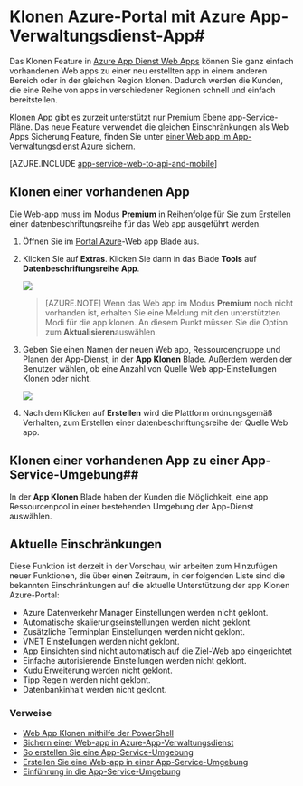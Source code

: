 <properties
    pageTitle="Web App Klonen mit Azure-Portal"
    description="Erfahren Sie, wie Ihre Web Apps neue Web Apps mit Azure-Portal klonen."
    services="app-service\web"
    documentationCenter=""
    authors="ahmedelnably"
    manager="stefsch"
    editor=""/>

<tags
    ms.service="app-service-web"
    ms.workload="web"
    ms.tgt_pltfrm="na"
    ms.devlang="na"
    ms.topic="article"
    ms.date="03/08/2016"
    ms.author="ahmedelnably"/>

# <a name="azure-app-service-app-cloning-using-azure-portal"></a>Klonen Azure-Portal mit Azure App-Verwaltungsdienst-App#

Das Klonen Feature in [Azure App Dienst Web Apps](http://go.microsoft.com/fwlink/?LinkId=529714) können Sie ganz einfach vorhandenen Web apps zu einer neu erstellten app in einem anderen Bereich oder in der gleichen Region klonen. Dadurch werden die Kunden, die eine Reihe von apps in verschiedener Regionen schnell und einfach bereitstellen.

Klonen App gibt es zurzeit unterstützt nur Premium Ebene app-Service-Pläne. Das neue Feature verwendet die gleichen Einschränkungen als Web Apps Sicherung Feature, finden Sie unter [einer Web app im App-Verwaltungsdienst Azure sichern](web-sites-backup.md).

[AZURE.INCLUDE [app-service-web-to-api-and-mobile](../../includes/app-service-web-to-api-and-mobile.md)] 


## <a name="cloning-an-existing-app"></a>Klonen einer vorhandenen App ##

Die Web-app muss im Modus **Premium** in Reihenfolge für Sie zum Erstellen einer datenbeschriftungsreihe für das Web app ausgeführt werden.

1. Öffnen Sie im [Portal Azure](https://portal.azure.com/)-Web app Blade aus.
2. Klicken Sie auf **Extras**. Klicken Sie dann in das Blade **Tools** auf **Datenbeschriftungsreihe App**.

    ![][1]

    > [AZURE.NOTE]
    > Wenn das Web app im Modus **Premium** noch nicht vorhanden ist, erhalten Sie eine Meldung mit den unterstützten Modi für die app klonen. An diesem Punkt müssen Sie die Option zum **Aktualisieren**auswählen.
    
3. Geben Sie einen Namen der neuen Web app, Ressourcengruppe und Planen der App-Dienst, in der **App Klonen** Blade. Außerdem werden der Benutzer wählen, ob eine Anzahl von Quelle Web app-Einstellungen Klonen oder nicht.

    ![][2]

4. Nach dem Klicken auf **Erstellen** wird die Plattform ordnungsgemäß Verhalten, zum Erstellen einer datenbeschriftungsreihe der Quelle Web app.

## <a name="cloning-an-existing-app-to-an-app-service-environment"></a>Klonen einer vorhandenen App zu einer App-Service-Umgebung##

In der **App Klonen** Blade haben der Kunden die Möglichkeit, eine app Ressourcenpool in einer bestehenden Umgebung der App-Dienst auswählen.

## <a name="current-restrictions"></a>Aktuelle Einschränkungen ##

Diese Funktion ist derzeit in der Vorschau, wir arbeiten zum Hinzufügen neuer Funktionen, die über einen Zeitraum, in der folgenden Liste sind die bekannten Einschränkungen auf die aktuelle Unterstützung der app Klonen Azure-Portal:

- Azure Datenverkehr Manager Einstellungen werden nicht geklont.
- Automatische skalierungseinstellungen werden nicht geklont.
- Zusätzliche Terminplan Einstellungen werden nicht geklont.
- VNET Einstellungen werden nicht geklont.
- App Einsichten sind nicht automatisch auf die Ziel-Web app eingerichtet
- Einfache autorisierende Einstellungen werden nicht geklont.
- Kudu Erweiterung werden nicht geklont.
- Tipp Regeln werden nicht geklont.
- Datenbankinhalt werden nicht geklont.


### <a name="references"></a>Verweise ###
- [Web App Klonen mithilfe der PowerShell](app-service-web-app-cloning.md)
- [Sichern einer Web-app in Azure-App-Verwaltungsdienst](web-sites-backup.md)
- [So erstellen Sie eine App-Service-Umgebung](app-service-web-how-to-create-an-app-service-environment.md)
- [Erstellen Sie eine Web-app in einer App-Service-Umgebung](app-service-web-how-to-create-a-web-app-in-an-ase.md)
- [Einführung in die App-Service-Umgebung](app-service-app-service-environment-intro.md)

<!--Image references-->
[1]: ./media/app-service-web-app-cloning-portal/CloningBlade.png
[2]: ./media/app-service-web-app-cloning-portal/CloneSettings.png